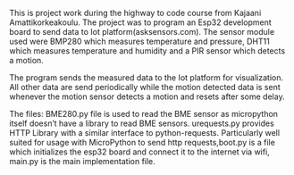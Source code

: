 This is project work during the highway to code course from Kajaani Amattikorkeakoulu.
The project was to program an Esp32 development board to send data to Iot platform(asksensors.com).
The sensor module used were BMP280 which measures temperature and pressure, DHT11 which measures temperature and humidity and a PIR 
sensor which detects a motion.

The program sends the measured data to the Iot platform for visualization. All other data are send periodically while the motion detected data is sent whenever the motion sensor detects a motion and resets after some delay.

The files:
BME280.py file is used to read the BME sensor as micropython itself doesn’t have a
library to read BME sensors. urequests.py provides HTTP Library with a similar
interface to python-requests. Particularly well suited for usage with MicroPython to
send http requests,boot.py is a file which initializes the esp32 board and connect it
to the internet via wifi, main.py is the main implementation file.